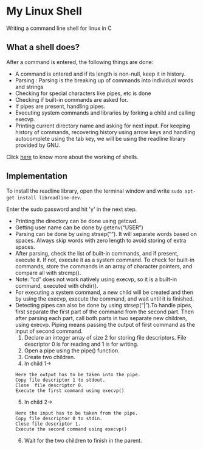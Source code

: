 # My Linux Shell
Writing a command line shell for linux in C

## What a shell does?
After a command is entered, the following things are done:

- A command is entered and if its length is non-null, keep it in history.
- Parsing : Parsing is the breaking up of commands into individual words and strings
- Checking for special characters like pipes, etc is done
- Checking if built-in commands are asked for.
- If pipes are present, handling pipes.
- Executing system commands and libraries by forking a child and calling execvp.
- Printing current directory name and asking for next input.
For keeping history of commands, recovering history using arrow keys and handling autocomplete using the tab key, we will be using the readline library provided by GNU.

Click [here](https://www.tutorialspoint.com/unix/unix-what-is-shell.htm) to know more about the working of shells.

## Implementation
To install the readline library, open the terminal window and write
`sudo apt-get install libreadline-dev`.

Enter the sudo password and hit 'y' in the next step.
- Printing the directory can be done using getcwd.
- Getting user name can be done by getenv(“USER”)
- Parsing can be done by using strsep(“”). It will separate words based on spaces. Always skip words with zero length to avoid storing of extra spaces.
- After parsing, check the list of built-in commands, and if present, execute it. If not, execute it as a system command. To check for built-in commands, store the commands in an array of character pointers, and compare all with strcmp().
- Note: “cd” does not work natively using execvp, so it is a built-in command, executed with chdir().
- For executing a system command, a new child will be created and then by using the execvp, execute the command, and wait until it is finished.
- Detecting pipes can also be done by using strsep(“|”).To handle pipes, first separate the first part of the command from the second part. Then after parsing each part, call both parts in two separate new children, using execvp. Piping means passing the output of first command as the input of second command.
    1. Declare an integer array of size 2 for storing file descriptors. File descriptor 0 is for reading and 1 is for writing.
    2. Open a pipe using the pipe() function.
    3. Create two children.
    4. In child 1->
    ```
    Here the output has to be taken into the pipe.
    Copy file descriptor 1 to stdout.
    Close  file descriptor 0.
    Execute the first command using execvp()
    ```
    5. In child 2->
    ```
    Here the input has to be taken from the pipe.
    Copy file descriptor 0 to stdin.
    Close file descriptor 1.
    Execute the second command using execvp()
    ```
    6. Wait for the two children to finish in the parent.
